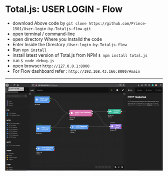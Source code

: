 # Total.js: USER LOGIN - Flow

- download Above code by `git clone https://github.com/Prince-1501/User-login-by-Totaljs-flow.git`
- open terminal / command-line
- open directory Where you Installd the code
- Enter Inside the Directory `/User-login-by-Totaljs-flow`
- Run `npm install`
- install latest version of Total.js from NPM `$ npm install total.js`
- run `$ node debug.js`
- open browser `http://127.0.0.1:8000`
- For Flow dashboard refer : `http://192.168.43.166:8000/#main`

------------------------------------------------------------------------------------------------

![Image of Shared work](https://github.com/Prince-1501/User-login-by-Totaljs-flow/blob/master/images/share_work.jpg)

